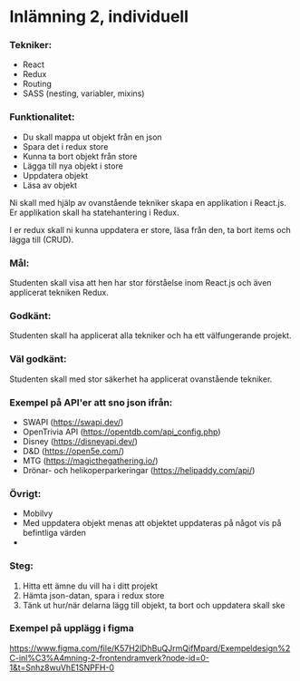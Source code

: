 # Inlämning 2, individuell

### Tekniker:
* React
* Redux
* Routing
* SASS (nesting, variabler, mixins)

### Funktionalitet:
* Du skall mappa ut objekt från en json
* Spara det i redux store
* Kunna ta bort objekt från store
* Lägga till nya objekt i store
* Uppdatera objekt
* Läsa av objekt

Ni skall med hjälp av ovanstående tekniker skapa en applikation i React.js. Er applikation skall ha statehantering i Redux.

I er redux skall ni kunna uppdatera er store, läsa från den, ta bort items och lägga till (CRUD).

### Mål:
Studenten skall visa att hen har stor förståelse inom React.js och även applicerat tekniken Redux.

### Godkänt:
Studenten skall ha applicerat alla tekniker och ha ett välfungerande projekt.

### Väl godkänt:
Studenten skall med stor säkerhet ha applicerat ovanstående tekniker.

### Exempel på API'er att sno json ifrån:
* SWAPI (https://swapi.dev/)
* OpenTrivia API (https://opentdb.com/api_config.php)
* Disney (https://disneyapi.dev/)
* D&D (https://open5e.com/)
* MTG (https://magicthegathering.io/)
* Drönar- och helikoperparkeringar (https://helipaddy.com/api/)

### Övrigt:
* Mobilvy
* Med uppdatera objekt menas att objektet uppdateras på något vis på befintliga värden
* 

### Steg:
1. Hitta ett ämne du vill ha i ditt projekt
2. Hämta json-datan, spara i redux store
3. Tänk ut hur/när delarna lägg till objekt, ta bort och uppdatera skall ske

### Exempel på upplägg i figma
https://www.figma.com/file/K57H2lDhBuQJrmQifMpard/Exempeldesign%2C-inl%C3%A4mning-2-frontendramverk?node-id=0-1&t=Snhz8wuVhE1SNPFH-0
